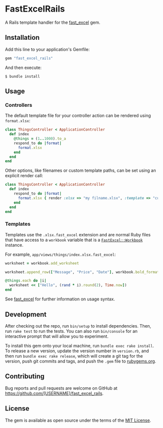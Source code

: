 # FastExcelRails

A Rails template handler for the [fast_excel](https://github.com/Paxa/fast_excel) gem.

## Installation

Add this line to your application's Gemfile:

```ruby
gem "fast_excel_rails"
```

And then execute:

```
$ bundle install
```

## Usage

### Controllers

The default template file for your controller action can be rendered using `format.xlsx`:

```ruby
class ThingsController < ApplicationController
  def index
    @things = (1..1000).to_a
    respond_to do |format|
      format.xlsx
    end
  end
end
```

Other options, like filenames or custom template paths, can be set using an explicit render call:

```ruby
class ThingsController < ApplicationController
  def index
    respond_to do |format|
      format.xlsx { render :xlsx => "my filname.xlsx", :template => "custom_template"
    end
  end
end
```

### Templates

Templates use the `.xlsx.fast_excel` extension and are normal Ruby files that have access to a `workbook` variable that is a [`FastExcel::Workbook`](https://github.com/Paxa/fast_excel) instance.

For example, `app/views/things/index.xlsx.fast_excel`:

```ruby
worksheet = workbook.add_worksheet

worksheet.append_row(["Message", "Price", "Date"], workbook.bold_format)

@things.each do |i|
  worksheet << ["Hello", (rand * i).round(2), Time.now])
end
```

See [fast_excel](https://github.com/Paxa/fast_excel) for further information on usage syntax.

## Development

After checking out the repo, run `bin/setup` to install dependencies. Then, run `rake test` to run the tests. You can also run `bin/console` for an interactive prompt that will allow you to experiment.

To install this gem onto your local machine, run `bundle exec rake install`. To release a new version, update the version number in `version.rb`, and then run `bundle exec rake release`, which will create a git tag for the version, push git commits and tags, and push the `.gem` file to [rubygems.org](https://rubygems.org).

## Contributing

Bug reports and pull requests are welcome on GitHub at https://github.com/[USERNAME]/fast_excel_rails.


## License

The gem is available as open source under the terms of the [MIT License](https://opensource.org/licenses/MIT).
